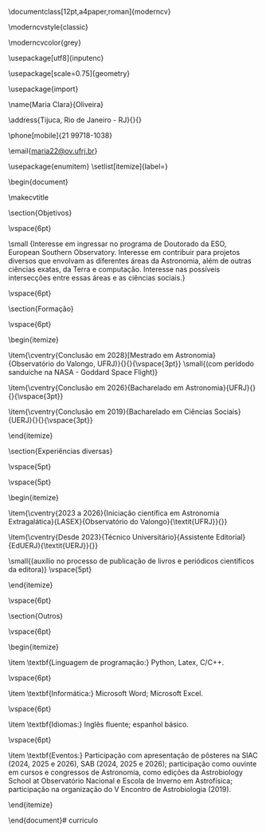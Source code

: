 \documentclass[12pt,a4paper,roman]{moderncv}      

\moderncvstyle{classic}      

\moderncvcolor{grey}      

\usepackage[utf8]{inputenc} 

\usepackage[scale=0.75]{geometry}

\usepackage{import}

\name{Maria Clara}{Oliveira}

\address{Tijuca, Rio de Janeiro - RJ}{}{}

\phone[mobile]{21 99718-1038}       

\email{maria22@ov.ufrj.br}                               

\usepackage{enumitem}
\setlist[itemize]{label=}

\begin{document}

\makecvtitle 

\section{Objetivos}

\vspace{6pt}

\small {Interesse em ingressar no programa de Doutorado da ESO, European Southern Observatory. Interesse em contribuir para projetos diversos que envolvam as diferentes áreas da Astronomia, além de outras ciências exatas, da Terra e computação. Interesse nas possíveis intersecções entre essas áreas e as ciências sociais.}

\vspace{6pt}

\section{Formação}

\vspace{6pt}

\begin{itemize}

\item{\cventry{Conclusão em 2028}[Mestrado em Astronomia}{Observatório do Valongo, UFRJ)}{}{}{\vspace{3pt}}
\small{(com perídodo sanduíche na NASA - Goddard Space Flight)}

\item{\cventry{Conclusão em 2026}{Bacharelado em Astronomia}{UFRJ}{}{}{\vspace{3pt}}

\item{\cventry{Conclusão em 2019}{Bacharelado em Ciências Sociais}{UERJ}{}{}{\vspace{3pt}}

\end{itemize}

\section{Experiências diversas}

\vspace{5pt}

\vspace{5pt}

\begin{itemize}

\item{\cventry{2023 a 2026}{Iniciação científica em Astronomia Extragalática}{LASEX}{Observatório do Valongo}{\textit{UFRJ}}{}}

\item{\cventry{Desde 2023}{Técnico Universitário}{Assistente Editorial}{EdUERJ}{\textit{UERJ}}{}}

\small{(auxílio no processo de publicação de livros e periódicos científicos da editora)}
\vspace{5pt}

\end{itemize}

\vspace{6pt}

\section{Outros}

\vspace{6pt}

\begin{itemize}

\item \textbf{Linguagem de programação:} Python, Latex, C/C++.

\vspace{6pt}

\item \textbf{Informática:} Microsoft Word; Microsoft Excel.

\vspace{6pt}

\item \textbf{Idiomas:} Inglês fluente; espanhol básico.

\vspace{6pt}

\item \textbf{Eventos:} Participação com apresentação de pôsteres na SIAC (2024, 2025 e 2026), SAB (2024, 2025 e 2026); participação como ouvinte em cursos e congressos de Astronomia, como edições da Astrobiology School at Observatório Nacional e Escola de Inverno em Astrofísica; participação na organização do V Encontro de Astrobiologia (2019).

\end{itemize}

\end{document}# curriculo
